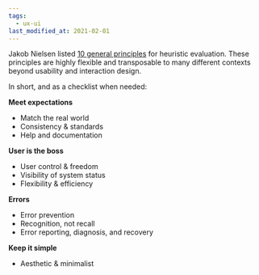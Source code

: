 ```yaml
---
tags:
  - ux-ui
last_modified_at: 2021-02-01
---
```


Jakob Nielsen listed [10 general principles][NN/g] for heuristic evaluation. These principles are highly flexible and transposable to many different contexts beyond usability and interaction design.

[NN/g]: https://www.nngroup.com/articles/ten-usability-heuristics/

In short, and as a checklist when needed:

**Meet expectations**

- Match the real world
- Consistency & standards
- Help and documentation

**User is the boss**

- User control & freedom
- Visibility of system status
- Flexibility & efficiency

**Errors**

- Error prevention
- Recognition, not recall
- Error reporting, diagnosis, and recovery

**Keep it simple**

- Aesthetic & minimalist